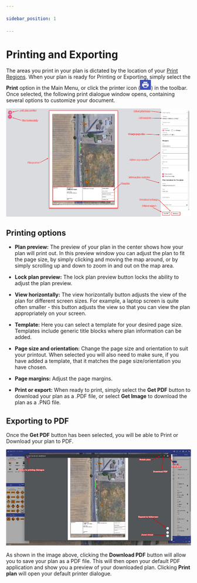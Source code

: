 ```yaml
---

sidebar_position: 1

---
```

# Printing and Exporting

The areas you print in your plan is dictated by the location of your [Print Regions](/rapid-online/rapidplan-online-workspace/layers-palette.md). When your plan is ready for Printing or Exporting, simply select the **Print** option in the Main Menu, or click the printer icon (![print icon](./assets/printicon.png)) in the toolbar. Once selected, the following print dialogue window opens, containing several options to customize your document.

![Printing Dialogue](./assets/Printing_Dialogue.png)

## Printing options

* **Plan preview:** The preview of your plan in the center shows how your plan will print out. In this preview window you can adjust the plan to fit the page size, by simply clicking and moving the map around, or by simply scrolling up and down to zoom in and out on the map area.

* **Lock plan preview:** The lock plan preview button locks the ability to adjust the plan preview.

* **View horizontally:** The view horizontally button adjusts the view of the plan for different screen sizes. For example, a laptop screen is quite often smaller - this button adjusts the view so that you can view the plan appropriately on your screen.

* **Template:** Here you can select a template for your desired page size. Templates include generic title blocks where plan information can be added.

* **Page size and orientation:** Change the page size and orientation to suit your printout. When selected you will also need to make sure, if you have added a template, that it matches the page size/orientation you have chosen.

* **Page margins:** Adjust the page margins.

* **Print or export:** When ready to print, simply select the **Get PDF** button to download your plan as a .PDF file, or select **Get Image** to download the plan as a .PNG file.

## Exporting to PDF

Once the **Get PDF** button has been selected, you will be able to Print or Download your plan to PDF.

![Print Output](./assets/Print_Output.png)

As shown in the image above, clicking the **Download PDF** button will allow you to save your plan as a PDF file. This will then open your default PDF application and show you a preview of your downloaded plan. Clicking **Print plan** will open your default printer dialogue.
